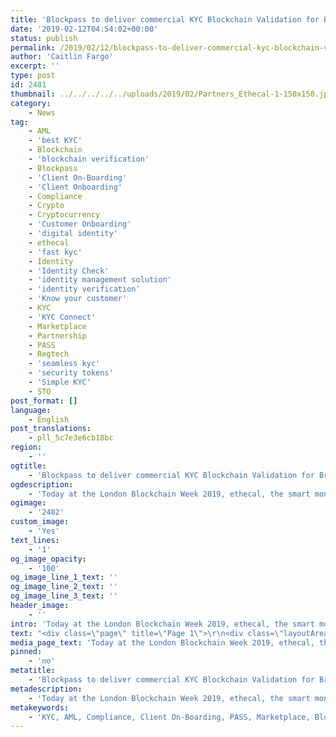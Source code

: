 ```yaml
---
title: 'Blockpass to deliver commercial KYC Blockchain Validation for British Fintech ethecal'
date: '2019-02-12T04:54:02+00:00'
status: publish
permalink: /2019/02/12/blockpass-to-deliver-commercial-kyc-blockchain-validation-for-british-fintech-ethecal
author: 'Caitlin Fargo'
excerpt: ''
type: post
id: 2481
thumbnail: ../../../../../uploads/2019/02/Partners_Ethecal-1-150x150.jpg
category:
    - News
tag:
    - AML
    - 'best KYC'
    - Blockchain
    - 'blockchain verification'
    - Blockpass
    - 'Client On-Boarding'
    - 'Client Onboarding'
    - Compliance
    - Crypto
    - Cryptocurrency
    - 'Customer Onboarding'
    - 'digital identity'
    - ethecal
    - 'fast kyc'
    - Identity
    - 'Identity Check'
    - 'identity management solution'
    - 'identity verification'
    - 'Know your customer'
    - KYC
    - 'KYC Connect'
    - Marketplace
    - Partnership
    - PASS
    - Regtech
    - 'seamless kyc'
    - 'security tokens'
    - 'Simple KYC'
    - STO
post_format: []
language:
    - English
post_translations:
    - pll_5c7e3e6cb18bc
region:
    - ''
ogtitle:
    - 'Blockpass to deliver commercial KYC Blockchain Validation for British Fintech ethecal'
ogdescription:
    - 'Today at the London Blockchain Week 2019, ethecal, the smart money-management app that actually pays you to get on top of your financial wellbeing, announced a partnership with Blockpass IDN Limited, the leading blockchain identity- verification technology provider, to deliver commercial KYC blockchain validation for all users on the ethecal platform.'
ogimage:
    - '2482'
custom_image:
    - 'Yes'
text_lines:
    - '1'
og_image_opacity:
    - '100'
og_image_line_1_text: ''
og_image_line_2_text: ''
og_image_line_3_text: ''
header_image:
    - ''
intro: 'Today at the London Blockchain Week 2019, ethecal, the smart money-management app that actually pays you to get on top of your financial wellbeing, announced a partnership with Blockpass IDN Limited, the leading blockchain identity- verification technology provider, to deliver commercial KYC blockchain validation for all users on the ethecal platform.'
text: "<div class=\"page\" title=\"Page 1\">\r\n<div class=\"layoutArea\">\r\n<div class=\"column\">\r\n\r\nThe concept of <a href=\"http://www.ethecal.com\">ethecal</a> is surprisingly simple yet profoundly impactful. Built on blockchain and run on smart contracts, the ethecal platform is a one-stop money management solution for everyone.\r\n\r\nUsing the ethecal app users can earn the digital currency ethecal-coin where the mission is to motivate people to be more engaged in understanding and managing their finances. The goal is to help set users on the path to positive lifelong financial wellbeing and ultimately fight the UK’s debt and poverty premium problem.\r\n\r\nThe app offers simple budgeting tools, access to money saving offers on everyday expenses such as phone plans, utilities and subscriptions as well as affordable loans even for those on low incomes. Encouraging financial planning, debt management and savings, the app converts positive financial wellbeing activities into the ethecal-coin virtual currency that users can spend in an internal marketplace.\r\n\r\n“We are extremely happy to partner with Blockpass to deliver KYC for our users,” said Richard Hallewell, CEO at ethecal. “KYC is a critical component of the app workflow and we can’t have a better partner than Blockpass - the leading blockchain identity-verification technology provider.”\r\n\r\nThe ethecal app, a money management tool that will help any user on the path to financial wellbeing it is of particular interest to those on low incomes and having low credit scores. This is because the ethecal platform is unique in that consumers have access to reduced cost utilities, services and credit based on their ability to pay for the goods and services versus the traditional method of screening based on credit history. This is a fairer way to connect customers in need of credit with ethecal providers in cases where an individual’s credit score may not give a true representation of the lending and borrowing risk.\r\n\r\n</div>\r\n</div>\r\n</div>\r\n<div class=\"page\" title=\"Page 2\">\r\n<div class=\"layoutArea\">\r\n<div class=\"column\">\r\n\r\nWhile KYC is a necessary requirement for customers on the ethecal platform, all customers will benefit from having to validate their identity just once while subsequently having access to a wide range of credit-based products and services. “Financial exclusion is a big problem for a large part of the UK population ” said Sharon Henley, CMO, ethecal. “With a Blockpass digital ID, users will not only have a validated ID but will also have access to financial products and services not previously available. And where these products and services are fairer for the consumer this can only be a positive outcome.”\r\n\r\n“Blockpass is excited for our partnership with ethecal to become a reality. This collaboration builds upon the remarkable momentum we have made in bringing blockchain identity verification to the market for commercial use,” said Blockpass CEO, <a href=\"https://www.linkedin.com/in/adamvaziri/?originalSubdomain=hk\">Adam Vaziri</a> “ethecal is helping to drive our passion, both to build out a far and wide ecosystem of identify-verification partners but also accelerate exciting developments in blockchain technology at large.”\r\n\r\nBlockpass is the leader in KYC/AML blockchain <a href=\"http://www.blockpass.org/kyc\">solutions</a> for commercial ventures. Blockpass provides a streamlined and cost-effective user onboarding process for regulated industries and any kind of online service. From the Blockpass Application, users can create, store, and manage, data-secure digital identity that can be used for an entire ecosystem of services or token purchase. Its customers include Ethfinex, Holdex and now ethecal, amongst others.\r\n\r\n<a href=\"https://www.linkedin.com/in/hanslombardo/\">Hans Lombardo</a>, CMO of Blockpass, said, “Compliance and security is the priority for Blockpass and we are proud to be delivering these services on the ethecal platform to provide the highest level of data protection for their customers.”\r\n\r\nEthecal is currently looking to crowd fund, raising capital to progress the ethecal platform from proof of concept to reality. Currently half way through the Proof of Concept, the ethecal platform has received tremendous positive feedback from all stakeholders; end users, credit and service providers as well as local and central government. A prototype is in progress and is expected to be ready within the next 60 days. We are encouraging all interested parties from investors, suppliers, providers and individuals to express their interest by signing up at www.ethecal.com\r\n\r\n</div>\r\n</div>\r\n</div>\r\n<div class=\"page\" title=\"Page 3\">\r\n<div class=\"layoutArea\">\r\n<div class=\"column\">\r\n\r\n###\r\n<strong>About ethecal</strong>\r\n\r\nethecal exists with the vision to completely and permanently eliminate the average £4901 per household poverty premium that impacts an estimated 14.3 million individuals in the UK. The concept of ethecal is surprisingly simple yet profoundly impactful. Built on blockchain and run on smart contracts, the ethecal platform and smart-app is a one-stop money management solution where the end result is to eradicate the poverty premium for all of our users. We are leveraging modern technologies and changing lifestyles to provide an ecosystem facilitating access to fairer finance to all households including access to the best deals on everyday goods and services. But even more so we are integrating a rewards program and incentivization platform that actually pays users to get on top of their finances and in doing so building them a pathway out of poverty.\r\n\r\nFor more information and updates, please visit and sign up to the following:\r\nWebsite: http://www.ethecal.com\r\nTwitter: https://twitter.com/ethecal\r\nFacebook: https://www.facebook.com/ethecal/\r\nLinkedIn: https://www.linkedin.com/company/ethecal/\r\n\r\nwww.jrf.org.uk- Acting on unfair poverty premiums must be a 2017 priority.\r\nwww.parliament.uk/commons-library - Briefing Paper: Poverty in the UK, Number 7096, 31August 2018\r\n\r\n<strong>About Blockpass</strong>\r\n\r\nThe goal of Blockpass IDN (http://www.blockpass.org/) is global realization of identity for the Internet of Everything. Through the use of blockchain technology and smart contracts, Blockpass is a production ready Regtech platform offering shared regulatory and compliance services for humans, businesses, objects and devices. As this identity system supports verification of humans (KYC), objects (KYO) and connected devices (KYD), it will enable the development of new applications that rely on a trusted connection between human, corporate, and device identities. Registered in Hong Kong, Blockpass IDN is a joint venture of Infinity Blockchain Labs and Chain of Things. Blockpass IDN licenses its technology from the non-profit Blockpass Foundation, registered in the Isle of Man.\r\n\r\nFor more information and updates, please visit and sign up to the following:\r\nPromotional video: https://youtu.be/SvO2cw3e-SI\r\nWebsite: http://www.blockpass.org\r\nMedium: https://medium.com/@blockpass\r\nTwitter: https://twitter.com/BlockpassOrg\r\nFacebook: https://www.facebook.com/blockpassorg/ Telegram: https://t.me/blockpass\r\n\r\n</div>\r\n</div>\r\n</div>"
media_page_text: 'Today at the London Blockchain Week 2019, ethecal, the smart money-management app that actually pays you to get on top of your financial wellbeing, announced a partnership with Blockpass IDN Limited, the leading blockchain identity- verification technology provider, to deliver commercial KYC blockchain validation for all users on the ethecal platform.'
pinned:
    - 'no'
metatitle:
    - 'Blockpass to deliver commercial KYC Blockchain Validation for British Fintech ethecal'
metadescription:
    - 'Today at the London Blockchain Week 2019, ethecal, the smart money-management app that actually pays you to get on top of your financial wellbeing, announced a partnership with Blockpass IDN Limited, the leading blockchain identity- verification technology provider, to deliver commercial KYC blockchain validation for all users on the ethecal platform.'
metakeywords:
    - 'KYC, AML, Compliance, Client On-Boarding, PASS, Marketplace, Blockpass, Identity, Identity Verification, Customer Onboarding, Digital identity, identity management solution, Identity Verification, Know your customer, regtech, security tokens, sto, blockchain verification, partnership, identity check, client onboarding, cryptocurrency, blockchain, crypto, KYC Connect, ethecal, best kyc, simple kyc, fast kyc, seamless kyc'
---
```

<!DOCTYPE html PUBLIC "-//W3C//DTD HTML 4.0 Transitional//EN" "http://www.w3.org/TR/REC-html40/loose.dtd">
<?xml encoding="UTF-8">
